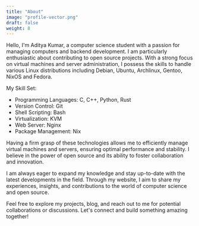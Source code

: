 ```yaml
---
title: "About"
image: "profile-vector.png"
draft: false
weight: 8
---
```


Hello, I'm Aditya Kumar, a computer science student with a passion for managing computers and backend development. I am particularly enthusiastic about contributing to open source projects. With a strong focus on virtual machines and server administration, I possess the skills to handle various Linux distributions including Debian, Ubuntu, Archlinux, Gentoo, NixOS and Fedora.

My Skill Set:

- Programming Languages: C, C++, Python, Rust
- Version Control: Git
- Shell Scripting: Bash
- Virtualization: KVM
- Web Server: Nginx
- Package Management: Nix

Having a firm grasp of these technologies allows me to efficiently manage virtual machines and servers, ensuring optimal performance and stability. I believe in the power of open source and its ability to foster collaboration and innovation.

I am always eager to expand my knowledge and stay up-to-date with the latest developments in the field. Through my website, I aim to share my experiences, insights, and contributions to the world of computer science and open source.

Feel free to explore my projects, blog, and reach out to me for potential collaborations or discussions. Let's connect and build something amazing together!
